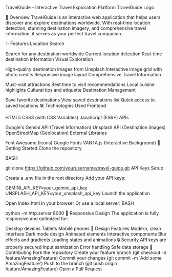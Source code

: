TravelGuide - Interactive Travel Exploration Platform
TravelGuide Logo

🌟 Overview
TravelGuide is an interactive web application that helps users discover and explore destinations worldwide. With real-time location detection, stunning destination imagery, and comprehensive travel information, it serves as your perfect travel companion.

✨ Features
Location Search

Search for any destination worldwide
Current location detection
Real-time destination information
Visual Exploration

High-quality destination images from Unsplash
Interactive image grid with photo credits
Responsive image layout
Comprehensive Travel Information

Must-visit attractions
Best time to visit recommendations
Local cuisine highlights
Cultural tips and etiquette
Destination Management

Save favorite destinations
View saved destinations list
Quick access to saved locations
🛠️ Technologies Used
Frontend

HTML5
CSS3 (with CSS Variables)
JavaScript (ES6+)
APIs

Google's Gemini API (Travel Information)
Unsplash API (Destination Images)
OpenStreetMap (Geolocation)
External Libraries

Font Awesome (Icons)
Google Fonts
VANTA.js (Interactive Background)
🚀 Getting Started
Clone the repository

BASH

git clone https://github.com/yourusername/travel-guide.git
API Keys Setup

Create a .env file in the root directory
Add your API keys:

GEMINI_API_KEY=your_gemini_api_key
UNSPLASH_API_KEY=your_unsplash_api_key
Launch the application

Open index.html in your browser
Or use a local server:
BASH

python -m http.server 8000
📱 Responsive Design
The application is fully responsive and optimized for:

Desktop devices
Tablets
Mobile phones
🎨 Design Features
Modern, clean interface
Dark mode design
Animated elements
Interactive components
Blur effects and gradients
Loading states and animations
🔒 Security
API keys are properly secured
Input sanitization
Error handling
Safe data storage
🤝 Contributing
Fork the repository
Create your feature branch (git checkout -b feature/AmazingFeature)
Commit your changes (git commit -m 'Add some AmazingFeature')
Push to the branch (git push origin feature/AmazingFeature)
Open a Pull Request

